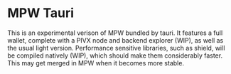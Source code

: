 # MPW Tauri

This is an experimental verison of MPW bundled by tauri.
It features a full wallet, complete with a PIVX node and backend explorer (WIP), as well as the usual light version.
Performance sensitive libraries, such as shield, will be compiled natively (WIP), which should make them considerably faster.
This may get merged in MPW when it becomes more stable.
